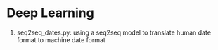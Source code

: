 # Deep Learning

1. seq2seq_dates.py: using a seq2seq model to translate human date format to machine date format